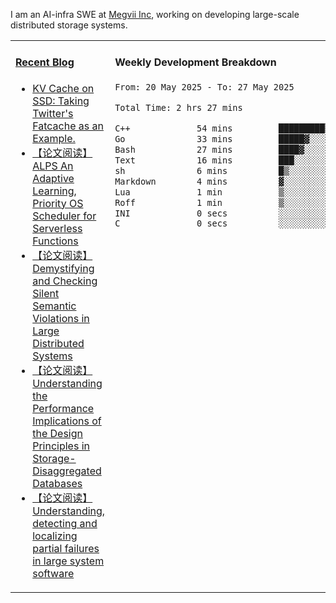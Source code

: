 I am an AI-infra SWE at [Megvii Inc](https://en.megvii.com/), working on developing large-scale distributed storage systems.

<table width="960px">
<tr>
<td valign="top" width="50%">

#### <a href="https://www.kongjun18.me" target="_blank">Recent Blog</a>

<!-- BLOG-POST-LIST:START -->
- [KV Cache on SSD: Taking Twitter&#39;s Fatcache as an Example.](https://kongjun18.github.io/posts/kv-cache-on-disk-taking-twitters-fatcache-as-an-example/)
- [【论文阅读】ALPS An Adaptive Learning, Priority OS Scheduler for Serverless Functions](https://kongjun18.github.io/posts/alps-an-adaptive-learning-priority-os-scheduler-for-serverless-functions/)
- [【论文阅读】Demystifying and Checking Silent Semantic Violations in Large Distributed Systems](https://kongjun18.github.io/posts/demystifying-and-checking-silent-semantic-violations-in-large-distributed-systems/)
- [【论文阅读】Understanding the Performance Implications of the Design Principles in Storage-Disaggregated Databases](https://kongjun18.github.io/posts/understanding-the-performance-implications-of-the-design-principles-in-storage-disaggregated-databases/)
- [【论文阅读】Understanding, detecting and localizing partial failures in large system software](https://kongjun18.github.io/posts/understanding-detecting-and-localizing-partial-failures-in-large-system-software/)
<!-- BLOG-POST-LIST:END -->

</td>
<td valign="top" width="50%">

#### Weekly Development Breakdown

<!--START_SECTION:waka-->

```txt
From: 20 May 2025 - To: 27 May 2025

Total Time: 2 hrs 27 mins

C++             54 mins         █████████▒░░░░░░░░░░░░░░░   36.74 %
Go              33 mins         █████▓░░░░░░░░░░░░░░░░░░░   22.50 %
Bash            27 mins         ████▓░░░░░░░░░░░░░░░░░░░░   18.89 %
Text            16 mins         ███░░░░░░░░░░░░░░░░░░░░░░   11.45 %
sh              6 mins          █▒░░░░░░░░░░░░░░░░░░░░░░░   04.72 %
Markdown        4 mins          ▓░░░░░░░░░░░░░░░░░░░░░░░░   03.16 %
Lua             1 min           ▒░░░░░░░░░░░░░░░░░░░░░░░░   00.89 %
Roff            1 min           ▒░░░░░░░░░░░░░░░░░░░░░░░░   00.71 %
INI             0 secs          ░░░░░░░░░░░░░░░░░░░░░░░░░   00.27 %
C               0 secs          ░░░░░░░░░░░░░░░░░░░░░░░░░   00.19 %
```

<!--END_SECTION:waka-->
</td>
</tr>

</table>
